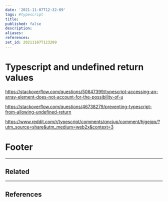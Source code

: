 ```yaml
---
date: '2021-11-07T12:32:09'
tags: #typescript
title:
published: false
description:
aliases:
references:
zet_id: 20211107T123209
---
```


# Typescript and undefined return values

https://stackoverflow.com/questions/50647399/typescript-accessing-an-array-element-does-not-account-for-the-possibility-of-u

https://stackoverflow.com/questions/46738279/preventing-typescript-from-allowing-undefined-return

https://www.reddit.com/r/typescript/comments/qncjup/comment/hjgejqp/?utm_source=share&utm_medium=web2x&context=3


# Footer

---

## Related

---

## References